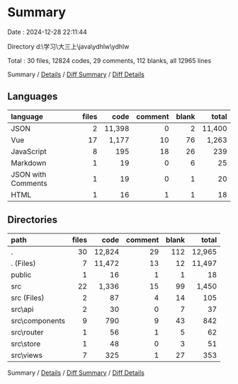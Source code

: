 # Summary

Date : 2024-12-28 22:11:44

Directory d:\\学习\\大三上\\java\\ydhlw\\ydhlw

Total : 30 files,  12824 codes, 29 comments, 112 blanks, all 12965 lines

Summary / [Details](details.md) / [Diff Summary](diff.md) / [Diff Details](diff-details.md)

## Languages
| language | files | code | comment | blank | total |
| :--- | ---: | ---: | ---: | ---: | ---: |
| JSON | 2 | 11,398 | 0 | 2 | 11,400 |
| Vue | 17 | 1,177 | 10 | 76 | 1,263 |
| JavaScript | 8 | 195 | 18 | 26 | 239 |
| Markdown | 1 | 19 | 0 | 6 | 25 |
| JSON with Comments | 1 | 19 | 0 | 1 | 20 |
| HTML | 1 | 16 | 1 | 1 | 18 |

## Directories
| path | files | code | comment | blank | total |
| :--- | ---: | ---: | ---: | ---: | ---: |
| . | 30 | 12,824 | 29 | 112 | 12,965 |
| . (Files) | 7 | 11,472 | 13 | 12 | 11,497 |
| public | 1 | 16 | 1 | 1 | 18 |
| src | 22 | 1,336 | 15 | 99 | 1,450 |
| src (Files) | 2 | 87 | 4 | 14 | 105 |
| src\\api | 2 | 30 | 0 | 7 | 37 |
| src\\components | 9 | 790 | 9 | 43 | 842 |
| src\\router | 1 | 56 | 1 | 5 | 62 |
| src\\store | 1 | 48 | 0 | 3 | 51 |
| src\\views | 7 | 325 | 1 | 27 | 353 |

Summary / [Details](details.md) / [Diff Summary](diff.md) / [Diff Details](diff-details.md)